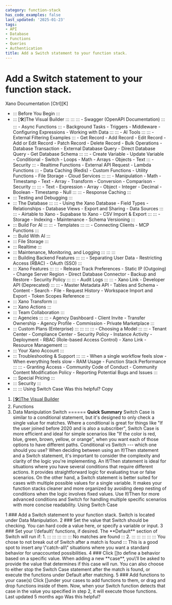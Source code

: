 ```yaml
---
category: function-stack
has_code_examples: false
last_updated: '2025-01-23'
tags:
- API
- Database
- Functions
- Queries
- Authentication
title: Add a Switch statement to your function stack.
---
```


# Add a Switch statement to your function stack.

[](../../../index.html)
Xano Documentation
[Ctrl][K]
-   ::: 
    Before You Begin
    :::
-   ::: 
    [🛠️]The Visual Builder
    :::
        ::: 
            ::: 
            -   Swagger (OpenAPI Documentation)
            :::
            ::: 
            -   Async Functions
            :::
        -   Background Tasks
        -   Triggers
        -   Middleware
        -   Configuring Expressions
        -   Working with Data
        :::
        ::: 
        -   AI Tools
            ::: 
                ::: 
                -   External Filtering Examples
                :::
            -   Get Record
            -   Add Record
            -   Edit Record
            -   Add or Edit Record
            -   Patch Record
            -   Delete Record
            -   Bulk Operations
            -   Database Transaction
            -   External Database Query
            -   Direct Database Query
            -   Get Database Schema
            :::
            ::: 
            -   Create Variable
            -   Update Variable
            -   Conditional
            -   Switch
            -   Loops
            -   Math
            -   Arrays
            -   Objects
            -   Text
            :::
        -   Security
            ::: 
            -   Realtime Functions
            -   External API Request
            -   Lambda Functions
            :::
        -   Data Caching (Redis)
        -   Custom Functions
        -   Utility Functions
        -   File Storage
        -   Cloud Services
        :::
        ::: 
        -   Manipulation
        -   Math
        -   Timestamp
        -   Text
        -   Array
        -   Transform
        -   Conversion
        -   Comparison
        -   Security
        :::
        ::: 
        -   Text
        -   Expression
        -   Array
        -   Object
        -   Integer
        -   Decimal
        -   Boolean
        -   Timestamp
        -   Null
        :::
        ::: 
        -   Response Caching
        :::
-   ::: 
    Testing and Debugging
    :::
-   ::: 
    The Database
    :::
        ::: 
        -   Using the Xano Database
        -   Field Types
        -   Relationships
        -   Database Views
        -   Export and Sharing
        -   Data Sources
        :::
        ::: 
        -   Airtable to Xano
        -   Supabase to Xano
        -   CSV Import & Export
        :::
        ::: 
        -   Storage
        -   Indexing
        -   Maintenance
        -   Schema Versioning
        :::
-   ::: 
    Build For AI
    :::
        ::: 
        -   Templates
        :::
        ::: 
        -   Connecting Clients
        -   MCP Functions
        :::
-   ::: 
    Build With AI
    :::
-   ::: 
    File Storage
    :::
-   ::: 
    Realtime
    :::
-   ::: 
    Maintenance, Monitoring, and Logging
    :::
        ::: 
        :::
-   ::: 
    Building Backend Features
    :::
        ::: 
        -   Separating User Data
        -   Restricting Access (RBAC)
        -   OAuth (SSO)
        :::
-   ::: 
    Xano Features
    :::
        ::: 
        -   Release Track Preferences
        -   Static IP (Outgoing)
        -   Change Server Region
        -   Direct Database Connector
        -   Backup and Restore
        -   Security Policy
        :::
        ::: 
        -   Audit Logs
        :::
        ::: 
        -   Xano Link
        -   Developer API (Deprecated)
        :::
        ::: 
        -   Master Metadata API
        -   Tables and Schema
        -   Content
        -   Search
        -   File
        -   Request History
        -   Workspace Import and Export
        -   Token Scopes Reference
        :::
-   ::: 
    Xano Transform
    :::
-   ::: 
    Xano Actions
    :::
-   ::: 
    Team Collaboration
    :::
-   ::: 
    Agencies
    :::
        ::: 
        -   Agency Dashboard
        -   Client Invite
        -   Transfer Ownership
        -   Agency Profile
        -   Commission
        -   Private Marketplace
        :::
-   ::: 
    Custom Plans (Enterprise)
    :::
        ::: 
            ::: 
                ::: 
                -   Choosing a Model
                :::
            :::
        -   Tenant Center
        -   Compliance Center
        -   Security Policy
        -   Instance Activity
        -   Deployment
        -   RBAC (Role-based Access Control)
        -   Xano Link
        -   Resource Management
        :::
-   ::: 
    Your Xano Account
    :::
-   ::: 
    Troubleshooting & Support
    :::
        ::: 
        -   When a single workflow feels slow
        -   When everything feels slow
        -   RAM Usage
        -   Function Stack Performance
        :::
        ::: 
        -   Granting Access
        -   Community Code of Conduct
        -   Community Content Modification Policy
        -   Reporting Potential Bugs and Issues
        :::
-   ::: 
    Special Pricing
    :::
-   ::: 
    Security
    :::
-   ::: 
    :::
    Using Switch Case
Was this helpful?
Copy
1.  [[🛠️]The Visual Builder](../../building-with-visual-development.html)
2.  Functions
3.  Data Manipulation
Switch 
======
**Quick Summary**
Switch Case is similar to a conditional statement, but it\'s designed to only check a single value for matches. Where a conditional is great for things like \"If the user joined before 2020 and is also a subscriber\", Switch Case is more efficient and ideal for simple scenarios like \"If the color is red, blue, green, brown, yellow, or orange\", when you want each of those options to have different paths.
Conditional vs Switch --- which one should you use?
When deciding between using an If/Then statement and a Switch statement, it\'s important to consider the complexity and clarity of the logic you\'re implementing. An If/Then statement is ideal for situations where you have several conditions that require different actions. It provides straightforward logic for evaluating true or false scenarios.
On the other hand, a Switch statement is better suited for cases with multiple possible values for a single variable. It makes your function stacks cleaner and more organized by avoiding deep nesting of conditions when the logic involves fixed values. Use If/Then for more advanced conditions and Switch for handling multiple specific scenarios with more concise readability.
Using Switch Case
<div>
1
###  
Add a Switch statement to your function stack.
Switch is located under Data Manipulation.
2
###  
Set the value that Switch should be checking.
You can hard code a value here, or specify a variable or input.
3
###  
Set your \'default\' functions, if desired.
The **Default** section of Switch will run if:
1.  ::: 
    ::: 
    :::
    :::
    ::: 
    No matches are found
    :::
2.  ::: 
    ::: 
    :::
    :::
    ::: 
    You chose to not break out of Switch after a match is found
    :::
This is a good spot to insert any \"catch-all\" situations where you want a standard behavior for unaccounted possibilities.
4
###  
Click []to define a behavior based on a specific value.
When adding a new **case**, you\'ll be asked to provide the value that determines if this case will run.
You can also choose to either stop the Switch Case statement after the match is found, or execute the functions under Default after matching.
5
###  
Add functions to your case(s)
Click []under your cases to add functions to them, or drag and drop functions inside of them. Now, when your Switch function detects that case in the value you specified in step 2, it will execute those functions.
</div>
Last updated 5 months ago
Was this helpful?